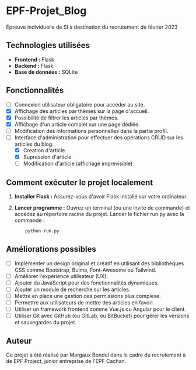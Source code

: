 # EPF-Projet_Blog
Épreuve individuelle de SI à destination du recrutement de février 2023

## Technologies utilisées

- **Frontend :** Flask
- **Backend :** Flask
- **Base de données :** SQLite

## Fonctionnalités

- [ ] Connexion utilisateur obligatoire pour accéder au site.
- [x] Affichage des articles par thèmes sur la page d'accueil.
- [x] Possibilité de filtrer les articles par thèmes.
- [x] Affichage d'un article complet sur une page dédiée.
- [ ] Modification des informations personnelles dans la partie profil.
- [ ] Interface d'administration pour effectuer des opérations CRUD sur les articles du blog.
    - [x] Creation d'article
    - [x] Supression d'article
    - [ ] Modification d'article (affichage imprevisible)

## Comment exécuter le projet localement

1. **Installer Flask :**        Assurez-vous d'avoir Flask installé sur votre ordinateur.

2. **Lancer programme :** Ouvrez un terminal (ou une invite de commande) et accédez au répertoire racine du projet. Lancer le fichier run.py avec la commande :

    ```bash 
        python run.py
   ```

## Améliorations possibles

- [ ] Implémenter un design original et créatif en utilisant des bibliothèques CSS comme Bootstrap, Bulma, Font-Awesome ou Tailwind.
- [ ] Améliorer l'expérience utilisateur (UX).
- [ ] Ajouter du JavaScript pour des fonctionnalités dynamiques.
- [ ] Ajouter un module de recherche sur les articles.
- [ ] Mettre en place une gestion des permissions plus complexe.
- [ ] Permettre aux utilisateurs de mettre des articles en favori.
- [ ] Utiliser un framework frontend comme Vue.js ou Angular pour le client.
- [ ] Utiliser Git avec GitHub (ou GitLab, ou BitBucket) pour gérer les versions et sauvegardes du projet.

## Auteur
Ce projet a été réalisé par Margaux Bondel dans le cadre du recrutement à de EPF Project, junior entreprise de l'EPF Cachan.
